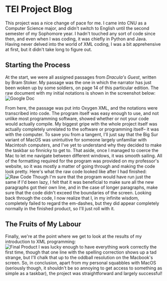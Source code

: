 # **TEI Project Blog**
  This project was a nice change of pace for me.  I came into CNU as a Computer Science major, and didn't switch to English until the second semester of my Sophomore year.  I hadn't touched any sort of code since then, and even when I was coding, it was chiefly in Python and Java.  Having never delved into the world of XML coding, I was a bit apprehensive at first, but it didn't take long to figure out.  

  
## Starting the Process
  At the start, we were all assigned passages from *Dracula's Guest*, written by Bram Stoker.  My passage was the one in which the narrator has just been woken up by some soldiers, on page 14 of this particular edition.  The raw document with my initial notations is shown in the screenshot below:
![Google Doc](https://llcoolm495.github.io/MattENGL350/images/teidoc.png)  

  From here, the passage was put into Oxygen XML, and the notations were transcribed into code.  The program itself was easy enough to use, and not unlike most programming software, showed whether or not your code would actually compile.  My biggest gripe with the whole project itself was actually completely unrelated to the software or programming itself– it was with the computer.  To save you from a tangent, I'll just say that the Big Sur variant of MacOS was unintuitive for someone largely unfamiliar with Macintosh computers, and I've yet to understand why they decided to make the taskbar so finnicky to get to.  That aside, once I managed to coerce the Mac to let me navigate between different windows, it was smooth sailing.  All of the formatting required for the program was provided on my professor's website, so it was mostly a matter of going through and making the code look pretty.  Here's what the raw code looked like after I had finished: 
![Raw Code](https://llcoolm495.github.io/MattENGL350/images/tei.png)
Though I'm sure that the program would have run just the same if I'd been lazy, I felt that it was beneficial to make sure all the new paragraphs got their own line, and in the case of longer paragraphs, make sure that the code didn't exceed the boundaries of the screen.  Looking back through the code, I now realize that I, in my infinite wisdom, completely failed to regard the em-dashes, but they did appear completely normally in the finished product, so I'll just roll with it.  
 
## The Fruits of My Labour
  Finally, we're at the point where we get to look at the results of my introduction to XML programming:  
![Final Product](https://llcoolm495.github.io/MattENGL350/images/tei2.png)
I was lucky enough to have everything work correctly the first time, though that one line with the spelling correction shows up a tad strange, but I'll chalk that up to the oddball resolution on the Macbook's screen.  So, in conclusion, apart from my personal squabbles with MacOS (seriously though, it shouldn't be so annoying to get access to something as simple as a taskbar), the project was straightforward and largely successful!  


 
